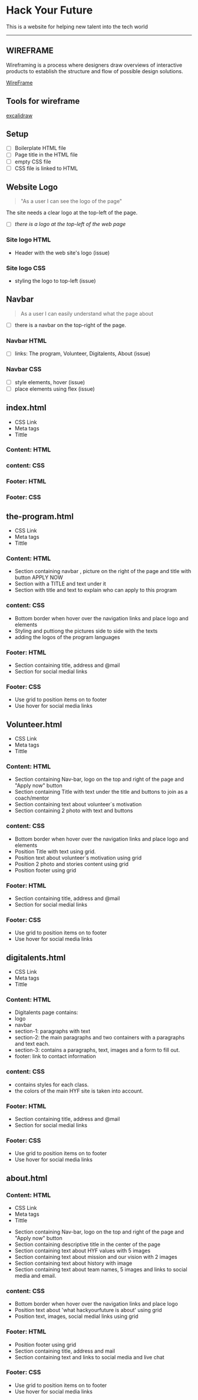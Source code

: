 # Hack Your Future

This is a website for helping new talent into the tech world

---

## WIREFRAME

Wireframing is a process where designers draw overviews of interactive products
to establish the structure and flow of possible design solutions.

[WireFrame](design.md)

## Tools for wireframe

[excalidraw](https://excalidraw.com/)

## Setup

- [ ] Boilerplate HTML file
- [ ] Page title in the HTML file
- [ ] empty CSS file
- [ ] CSS file is linked to HTML

<!-- copy this section once for each must-have user story -->

## Website Logo

<!-- user story -->

> "As a user I can see the logo of the page"

<!-- detailed description -->

The site needs a clear logo at the top-left of the page.

<!-- acceptance criteria -->

- [ ] _there is a logo at the top-left of the web page_

<!-- code you think you will need -->

### Site logo HTML

- Header with the web site's logo (issue)

### Site logo CSS

- styling the logo to top-left (issue)

## Navbar

> As a user I can easily understand what the page about

- [ ] there is a navbar on the top-right of the page.

### Navbar HTML

- [ ] links: The program, Volunteer, Digitalents, About (issue)

### Navbar CSS

- [ ] style elements, hover (issue)
- [ ] place elements using flex (issue)

## index.html <!-- Thomas-->

<!-- **Head start** -->

- CSS Link
- Meta tags
- Tittle

<!-- **Head End** -->

### Content: HTML

### content: CSS

### Footer: HTML

### Footer: CSS

## the-program.html <!-- Anas -->

<!-- **Head start** -->

- CSS Link
- Meta tags
- Tittle

### Content: HTML

- Section containing navbar , picture on the right of the page and title with
  button APPLY NOW
- Section with a TITLE and text under it
- Section with title and text to explain who can apply to this program

### content: CSS

- Bottom border when hover over the navigation links and place logo and elements
- Styling and puttiong the pictures side to side with the texts
- adding the logos of the program languages

### Footer: HTML

- Section containing title, address and @mail
- Section for social medial links

### Footer: CSS

- Use grid to position items on to footer
- Use hover for social media links

## Volunteer.html <!-- Valeriya -->

<!-- **Head start** -->

- CSS Link
- Meta tags
- Tittle

### Content: HTML

- Section containing Nav-bar, logo on the top and right of the page and "Apply
  now" button
- Section containing Title with text under the title and buttons to join as a
  coach/mentor
- Section containing text about volunteer`s motivation
- Section containing 2 photo with text and buttons

### content: CSS

- Bottom border when hover over the navigation links and place logo and elements
- Position Title with text using grid.
- Position text about volunteer`s motivation using grid
- Position 2 photo and stories content using grid
- Position footer using grid

### Footer: HTML

- Section containing title, address and @mail
- Section for social medial links

### Footer: CSS

- Use grid to position items on to footer
- Use hover for social media links

## digitalents.html <!-- Elnura -->

<!-- **Head start** -->

- CSS Link
- Meta tags
- Tittle

### Content: HTML

- Digitalents page contains:
- logo
- navbar
- section-1: paragraphs with text
- section-2: the main paragraphs and two containers with a paragraphs and text
  each.
- section-3: contains a paragraphs, text, images and a form to fill out.
- footer: link to contact information

### content: CSS

- contains styles for each class.
- the colors of the main HYF site is taken into account.

### Footer: HTML

- Section containing title, address and @mail
- Section for social medial links

### Footer: CSS

- Use grid to position items on to footer
- Use hover for social media links

## about.html <!-- Michael -->

<!-- **Head start** -->

### Content: HTML

- CSS Link
- Meta tags
- Tittle
<!-- body starts here -->
- Section containing Nav-bar, logo on the top and right of the page and "Apply
  now" button
- Section containing descriptive title in the center of the page
- Section containing text about HYF values with 5 images
- Section containing text about mission and our vision with 2 images
- Section containing text about history with image
- Section containing text about team names, 5 images and links to social media
  and email.

### content: CSS

- Bottom border when hover over the navigation links and place logo
- Position text about 'what hackyourfuture is about' using grid
- Position text, images, social medial links using grid
<!-- body ends here -->

<!-- footer starts here -->

### Footer: HTML

- Position footer using grid
- Section containing title, address and mail
- Section containing text and links to social media and live chat

### Footer: CSS

- Use grid to position items on to footer
- Use hover for social media links

<!-- footer ends here -->
